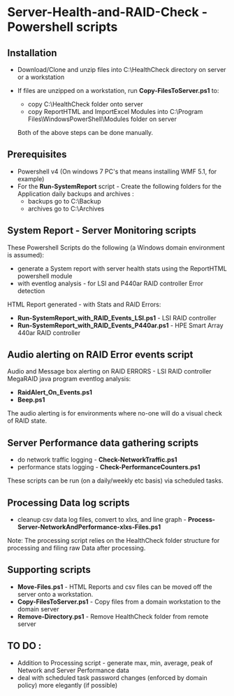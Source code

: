 # Server-Health-and-RAID-Check - Powershell scripts

## Installation
* Download/Clone and unzip files into C:\HealthCheck directory on server or a workstation
* If files are unzipped on a workstation, run **Copy-FilesToServer.ps1** to:
    * copy C:\HealthCheck folder onto server
    * copy ReportHTML and ImportExcel Modules into C:\Program Files\WindowsPowerShell\Modules folder on server
 
  Both of the above steps can be done manually.

## Prerequisites
* Powershell v4 (On windows 7 PC's that means installing WMF 5.1, for example)
* For the **Run-SystemReport** script - Create the following folders for the Application daily backups and archives :
    * backups go to C:\Backup
    * archives go to C:\Archives

## System Report - Server Monitoring scripts
These Powershell Scripts do the following (a Windows domain environment is assumed):
* generate a System report with server health stats using the ReportHTML powershell module
* with eventlog analysis - for LSI and P440ar RAID controller Error detection

HTML Report generated - with Stats and RAID Errors:
* **Run-SystemReport_with_RAID_Events_LSI.ps1** - LSI RAID controller
* **Run-SystemReport_with_RAID_Events_P440ar.ps1** - HPE Smart Array 440ar RAID controller

## Audio alerting on RAID Error events script
Audio and Message box alerting on RAID ERRORS - LSI RAID controller MegaRAID java program eventlog analysis:
* **RaidAlert_On_Events.ps1**
* **Beep.ps1**

The audio alerting is for environments where no-one will do a visual check of RAID state.

## Server Performance data gathering scripts
* do network traffic logging - **Check-NetworkTraffic.ps1** 
* performance stats logging - **Check-PerformanceCounters.ps1**

These scripts can be run (on a daily/weekly etc basis) via scheduled tasks.

## Processing Data log scripts
* cleanup csv data log files, convert to xlxs, and line graph - **Process-Server-NetworkAndPerformance-xlxs-Files.ps1**

Note: The processing script relies on the HealthCheck folder structure for processing and filing raw Data after processing.

## Supporting scripts
* **Move-Files.ps1** - HTML Reports and csv files can be moved off the server onto a workstation.
* **Copy-FilesToServer.ps1** - Copy files from a domain workstation to the domain server
* **Remove-Directory.ps1** - Remove HealthCheck folder from remote server

## TO DO :
* Addition to Processing script - generate max, min, average, peak of Network and Server Performance data 
* deal with scheduled task password changes (enforced by domain policy) more elegantly (if possible)




